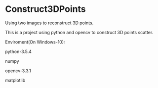 # Construct3DPoints

Using two images to reconstruct 3D points.

This is a project using python and opencv to construct 3D points scatter.

Enviroment(On Windows-10):

python-3.5.4

numpy

opencv-3.3.1

matplotlib

